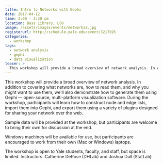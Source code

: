 ```yaml
---
title: Intro to Networks with Gephi
date: 2017-04-12
time: 2:00 - 3:30 pm
location: Bass Library, L06
image: /assets/images/events/networks2.jpg
registerurl: http://schedule.yale.edu/event/3217695
categories:
  - workshop
tags:
  - network analysis
  - gephi
  - data visualization
teaser: >
  This workshop will provide a broad overview of network analysis. In addition to covering what networks are, how to read them, and why you might want to use them, we'll also demonstrate how to generate them using Gephi — open-source, multi-platform visualization software.
---
```

This workshop will provide a broad overview of network analysis. In addition to covering what networks are, how to read them, and why you might want to use them, we'll also demonstrate how to generate them using Gephi — open-source, multi-platform visualization software. During the workshop, participants will learn how to construct node and edge lists, import them into Gephi, and export them using a variety of plugins designed for sharing your network over the web. 

Sample data will be provided at the workshop, but participants are welcome to bring their own for discussion at the end.

Windows machines will be available for use, but participants are encouraged to work from their own (Mac or Windows) laptops. 

The workshop is open to Yale students, faculty, and staff, but space is limited. Instructors: Catherine DeRose (DHLab) and Joshua Dull (StatLab)

